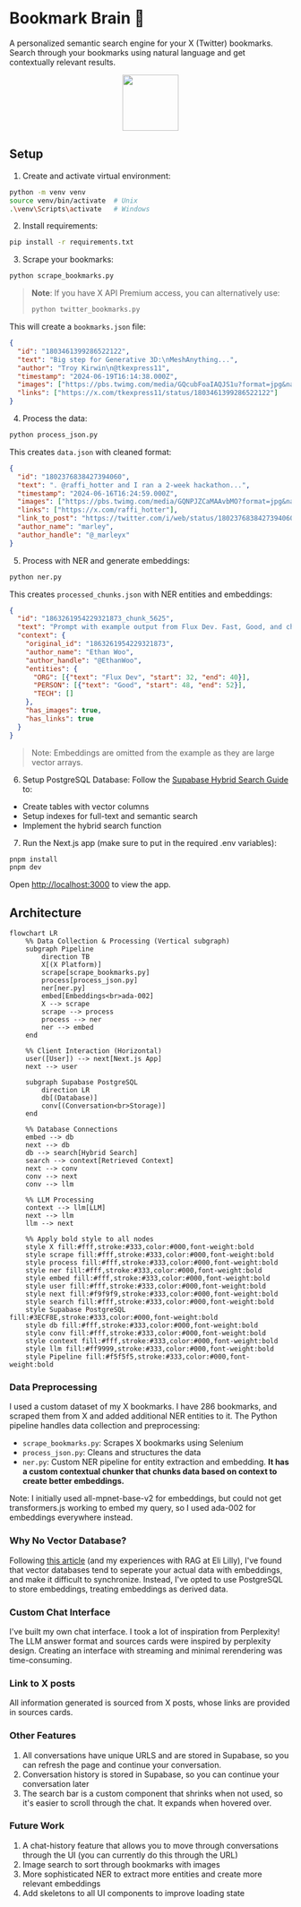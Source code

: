 # Bookmark Brain 🧠

A personalized semantic search engine for your X (Twitter) bookmarks. Search through your bookmarks using natural language and get contextually relevant results.

<div align="center">
  <img src="public/bookmark-icon.svg" width="100" height="100" />
</div>

## Setup

1. Create and activate virtual environment:
```bash
python -m venv venv
source venv/bin/activate  # Unix
.\venv\Scripts\activate   # Windows
```

2. Install requirements:
```bash
pip install -r requirements.txt
```

3. Scrape your bookmarks:
```bash
python scrape_bookmarks.py
```

> **Note**: If you have X API Premium access, you can alternatively use:
> ```bash
> python twitter_bookmarks.py
> ```

This will create a `bookmarks.json` file:
```json
{
  "id": "1803461399286522122",
  "text": "Big step for Generative 3D:\nMeshAnything...",
  "author": "Troy Kirwin\n@tkexpress11",
  "timestamp": "2024-06-19T16:14:38.000Z",
  "images": ["https://pbs.twimg.com/media/GQcubFoaIAQJS1u?format=jpg&name=large"],
  "links": ["https://x.com/tkexpress11/status/1803461399286522122"]
}
```

4. Process the data:
```bash
python process_json.py
```

This creates `data.json` with cleaned format:
```json
{
  "id": "1802376838427394060",
  "text": ". @raffi_hotter and I ran a 2-week hackathon...",
  "timestamp": "2024-06-16T16:24:59.000Z",
  "images": ["https://pbs.twimg.com/media/GQNPJZCaMAAvbMO?format=jpg&name=large"],
  "links": ["https://x.com/raffi_hotter"],
  "link_to_post": "https://twitter.com/i/web/status/1802376838427394060",
  "author_name": "marley",
  "author_handle": "@_marleyx"
}
```

5. Process with NER and generate embeddings:
```bash
python ner.py
```

This creates `processed_chunks.json` with NER entities and embeddings:
```json
{
  "id": "1863261954229321873_chunk_5625",
  "text": "Prompt with example output from Flux Dev. Fast, Good, and cheap.",
  "context": {
    "original_id": "1863261954229321873",
    "author_name": "Ethan Woo",
    "author_handle": "@EthanWoo",
    "entities": {
      "ORG": [{"text": "Flux Dev", "start": 32, "end": 40}],
      "PERSON": [{"text": "Good", "start": 48, "end": 52}],
      "TECH": []
    },
    "has_images": true,
    "has_links": true
  }
}
```
> Note: Embeddings are omitted from the example as they are large vector arrays.

6. Setup PostgreSQL Database:
Follow the [Supabase Hybrid Search Guide](https://supabase.com/docs/guides/ai/hybrid-search) to:
- Create tables with vector columns
- Setup indexes for full-text and semantic search
- Implement the hybrid search function 

7. Run the Next.js app (make sure to put in the required .env variables):
```bash
pnpm install
pnpm dev
```

Open [http://localhost:3000](http://localhost:3000) to view the app.

## Architecture

```mermaid
flowchart LR
    %% Data Collection & Processing (Vertical subgraph)
    subgraph Pipeline
        direction TB
        X[(X Platform)]
        scrape[scrape_bookmarks.py]
        process[process_json.py]
        ner[ner.py]
        embed[Embeddings<br>ada-002]
        X --> scrape
        scrape --> process
        process --> ner
        ner --> embed
    end
    
    %% Client Interaction (Horizontal)
    user([User]) --> next[Next.js App]
    next --> user
    
    subgraph Supabase PostgreSQL
        direction LR
        db[(Database)]
        conv[(Conversation<br>Storage)]
    end
    
    %% Database Connections
    embed --> db
    next --> db
    db --> search[Hybrid Search]
    search --> context[Retrieved Context]
    next --> conv
    conv --> next
    conv --> llm
    
    %% LLM Processing
    context --> llm[LLM]
    next --> llm
    llm --> next
    
    %% Apply bold style to all nodes
    style X fill:#fff,stroke:#333,color:#000,font-weight:bold
    style scrape fill:#fff,stroke:#333,color:#000,font-weight:bold
    style process fill:#fff,stroke:#333,color:#000,font-weight:bold
    style ner fill:#fff,stroke:#333,color:#000,font-weight:bold
    style embed fill:#fff,stroke:#333,color:#000,font-weight:bold
    style user fill:#fff,stroke:#333,color:#000,font-weight:bold
    style next fill:#f9f9f9,stroke:#333,color:#000,font-weight:bold
    style search fill:#fff,stroke:#333,color:#000,font-weight:bold
    style Supabase PostgreSQL fill:#3ECF8E,stroke:#333,color:#000,font-weight:bold
    style db fill:#fff,stroke:#333,color:#000,font-weight:bold
    style conv fill:#fff,stroke:#333,color:#000,font-weight:bold
    style context fill:#fff,stroke:#333,color:#000,font-weight:bold
    style llm fill:#ff9999,stroke:#333,color:#000,font-weight:bold
    style Pipeline fill:#f5f5f5,stroke:#333,color:#000,font-weight:bold
```

### Data Preprocessing
I used a custom dataset of my X bookmarks. I have 286 bookmarks, and scraped them from X and added additional NER entities to it.
The Python pipeline handles data collection and preprocessing:
- `scrape_bookmarks.py`: Scrapes X bookmarks using Selenium
- `process_json.py`: Cleans and structures the data
- `ner.py`: Custom NER pipeline for entity extraction and embedding. <b>It has a custom contextual chunker that chunks data based on context to create better embeddings.</b>
<p>
Note: I initially used all-mpnet-base-v2 for embeddings, but could not get transformers.js working to embed my query, so I used ada-002 for embeddings everywhere instead. </p>

### Why No Vector Database?
Following [this article](https://t.co/Kr4h6YByff) (and my experiences with RAG at Eli Lilly), I've found that vector databases tend to seperate your actual data with embeddings, and make it difficult to synchronize. Instead, I've opted to use PostgreSQL to store embeddings, treating embeddings as derived data.

### Custom Chat Interface
I've built my own chat interface. I took a lot of inspiration from Perplexity! The LLM answer format and sources cards were inspired by perplexity design. Creating an interface with streaming and minimal rerendering was time-consuming. 

### Link to X posts
All information generated is sourced from X posts, whose links are provided in sources cards.

### Other Features
1) All conversations have unique URLS and are stored in Supabase, so you can refresh the page and continue your conversation.
2) Conversation history is stored in Supabase, so you can continue your conversation later
3) The search bar is a custom component that shrinks when not used, so it's easier to scroll through the chat. It expands when hovered over.

### Future Work
1) A chat-history feature that allows you to move through conversations through the UI (you can currently do this through the URL)
2) Image search to sort through bookmarks with images
3) More sophisticated NER to extract more entities and create more relevant embeddings
4) Add skeletons to all UI components to improve loading state


